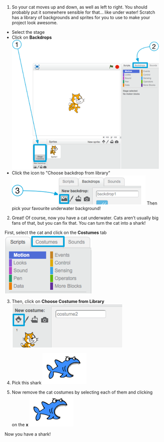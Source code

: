 
1. So your cat moves up and down, as well as left to right. You should probably put it somewhere sensible for that... like under water! Scratch has a library of backgrounds and sprites for you to use to make your project look awesome.
 * Select the stage
 * Click on **Backdrops** ![](assets/cool1a.png)
 * Click the icon to "Choose backdrop from library" ![](assets/cool1b.png)
 Then pick your favourite underwater background!

2. Great! Of course, now you have a cat underwater. Cats aren’t usually big fans of that, but you can fix that. You can turn the cat into a shark!

 First, select the cat and click on the **Costumes** tab ![](assets/cool2.png)

3. Then, click on **Choose Costume from Library** ![](assets/cool3.png)

4. Pick this shark ![](assets/cool4.png)

5. Now remove the cat costumes by selecting each of them and clicking on the **x** ![](assets/cool4.png)

 Now you have a shark!